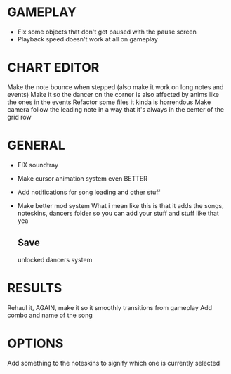 # GAMEPLAY
- Fix some objects that don't get paused with the pause screen
- Playback speed doesn't work at all on gameplay

# CHART EDITOR
Make the note bounce when stepped (also make it work on long notes and events)
Make it so the dancer on the corner is also affected by anims like the ones in the events 
Refactor some files it kinda is horrendous
Make camera follow the leading note in a way that it's always in the center of the grid row

# GENERAL
- FIX soundtray
- Make cursor animation system even BETTER
- Add notifications for song loading and other stuff
- Make better mod system
    What i mean like this is that it adds the songs, noteskins, dancers folder so you can add your stuff and stuff like that yea
    
    ## Save
    unlocked dancers system

# RESULTS
Rehaul it, AGAIN, make it so it smoothly transitions from gameplay
Add combo and name of the song

# OPTIONS
Add something to the noteskins to signify which one is currently selected
